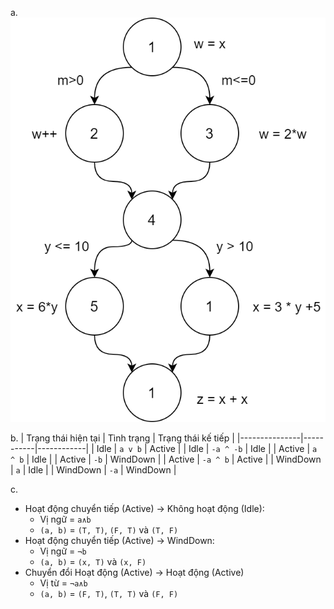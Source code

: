 a. 
![graph](./imgs/Section7.3-1.png)

b. 
| Trạng thái hiện tại | Tình trạng | Trạng thái kế tiếp |
|---------------|-----------|------------|
| Idle | `a v b` | Active |
| Idle | `-a ^ -b` | Idle |
| Active | `a ^ b` | Idle |
| Active | `-b` | WindDown |
| Active | `-a ^ b` | Active |
| WindDown | `a` | Idle |
| WindDown | `-a` | WindDown |

c. 
- Hoạt động chuyển tiếp (Active) → Không hoạt động (Idle): 
  - Vị ngữ = `a∧b`
  - `(a, b)` = `(T, T)`, `(F, T)` và `(T, F)`
- Hoạt động chuyển tiếp (Active) → WindDown: 
  - Vị ngữ = `¬b`
  - `(a, b)` = `(x, T)` và `(x, F)` 
- Chuyển đổi Hoạt động (Active) → Hoạt động (Active)
  - Vị từ = `¬a∧b`
  - `(a, b)` = `(F, T)`, `(T, T)` và `(F, F)`